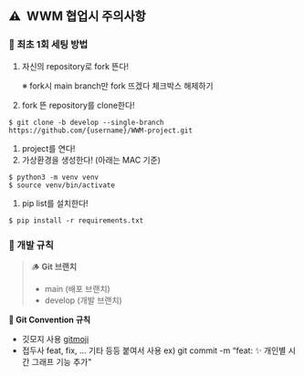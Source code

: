 ## ⚠️  WWM 협업시 주의사항

### 📍 최초 1회 세팅 방법

1. 자신의 repository로 fork 뜬다! 
    
    ※ fork시 main branch만 fork 뜨겠다 체크박스 해제하기 
    
2. fork 뜬 repository를 clone한다! 

```
$ git clone -b develop --single-branch https://github.com/{username}/WWM-project.git
```

1. project를 연다!
2. 가상환경을 생성한다! (아래는 MAC 기준) 

```
$ python3 -m venv venv 
$ source venv/bin/activate
```

1. pip list를 설치한다! 

```
$ pip install -r requirements.txt
```

### 👫 개발 규칙

> 🪵 **Git 브랜치** 
>- main (배포 브랜치) 
>- develop (개발 브랜치)

**💬 Git Convention 규칙**
- 깃모지 사용 [gitmoji](https://gitmoji.dev/)
- 접두사 feat, fix, … 기타 등등 붙여서 사용 
ex) git commit -m “feat: ✨ 개인별 시간 그래프 기능 추가"


